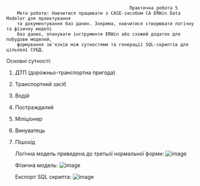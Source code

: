                                                   Практична робота 5
        Мета роботи: Навчитися працювати з CASE-засобом CA ERWin Data Modeler для проектування 
        та документування баз даних. Зокрема, навчитися створювати логічну та фізичну моделі
        баз даних, опанувати інструменти ERWin або схожий додаток для побудови моделей, 
        формування зв'язків між сутностями та генерації SQL-скриптів для цільової СУБД.           
        
     
 Основні сутності:
1.	ДТП (дорожньо-транспортна пригода)
2.	Транспортний засіб
3.	Водій
4.	Постраждалий 
5.	Міліціонер 
6.	Винуватець 
7.	Пішохід

    Логічна модель приведена до третьої нормальної форми:
![image](https://github.com/user-attachments/assets/32074a88-78fc-4960-9f1f-b17aadac6ece)

    Фізична модель:
![image](https://github.com/user-attachments/assets/66ed9bf8-4189-4468-9d15-100c1a6d5e70)

    Експорт SQL скрипта:
![image](https://github.com/user-attachments/assets/179e6f06-0a79-4808-baba-38a1c5396b59)
  	


